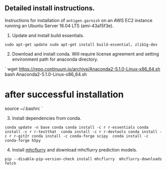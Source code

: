## Detailed install instructions.


Instructions for installation of `antigen.garnish` on an AWS EC2 instance running an Ubuntu Server 16.04 LTS (ami-43a15f3e).  


1. Update and install build essentials.


`
sudo apt-get update
sudo apt-get install build-essential, zlib1g-dev  
`

2. Download and install conda.  Will require license agreement and setting environment path for anaconda directory.


`
wget https://repo.continuum.io/archive/Anaconda2-5.1.0-Linux-x86_64.sh
bash Anaconda2-5.1.0-Linux-x86_64.sh

# after successful installation
source ~/.bashrc
`

3. Install dependencies from conda.


`
conda update -n base conda
conda install -c r r-essentials
conda install -c r r-testthat 
conda install -c r r-devtools
conda install -c r r-git2r
conda install -c conda-forge scipy 
conda install -c conda-forge h5py
`

4. Install [mhcflurry](https://github.com/openvax/mhcflurry) and download mhcflurry prediction models. 


`
pip --disable-pip-version-check install mhcflurry 
mhcflurry-downloads fetch
`
